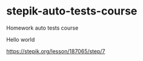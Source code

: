 # stepik-auto-tests-course
Homework auto tests  course

Hello world

https://stepik.org/lesson/187065/step/7
